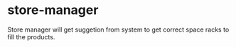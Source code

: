 # store-manager
Store manager will get suggetion from system to get correct space racks to fill the products.
